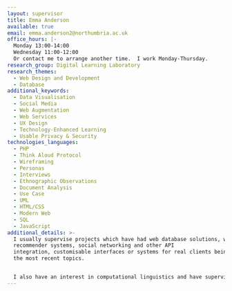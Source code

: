 ```yaml
---
layout: supervisor
title: Emma Anderson
available: true
email: emma.anderson2@northumbria.ac.uk
office_hours: |-
  Monday 13:00-14:00
  Wednesday 11:00-12:00
  Or contact me to arrange another time.  I work Monday-Thursday.
research_group: Digital Learning Laboratory
research_themes:
  - Web Design and Development
  - Database
additional_keywords:
  - Data Visualisation
  - Social Media
  - Web Augmentation
  - Web Services
  - UX Design
  - Technology-Enhanced Learning
  - Usable Privacy & Security
technologies_languages:
  - PHP
  - Think Aloud Protocol
  - Wireframing
  - Personas
  - Interviews
  - Ethnographic Observations
  - Document Analysis
  - Use Case
  - UML
  - HTML/CSS
  - Modern Web
  - SQL
  - JavaScript
additional_details: >-
  I usually supervise projects which have had web database solutions, with
  recommender systems, social networking and other API
  integration, customisable interfaces or systems for real clients being some of
  the most recent topics. 


  I also have an interest in computational linguistics and have supervised a couple of projects relating to linguistics and computing too.
---
```

